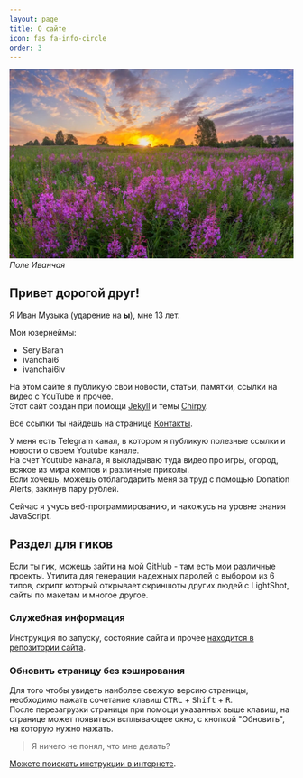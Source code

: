 ```yaml
---
layout: page
title: О сайте
icon: fas fa-info-circle
order: 3
---
```


![](/uploads/images/pole-ivanchaya.webp)
_Поле Иванчая_

## Привет дорогой друг!
Я Иван Музыка (ударение на **ы**), мне 13 лет.

Мои юзернеймы:
- SeryiBaran
- ivanchai6
- ivanchai6iv

На этом сайте я публикую свои новости, статьи, памятки, ссылки на видео с YouTube и прочее.  
Этот сайт создан при помощи [Jekyll](https://jekyllrb.com/) и темы [Chirpy](https://github.com/cotes2020/jekyll-theme-chirpy/).

Все ссылки ты найдешь на странице [Контакты](/contacts).

У меня есть Telegram канал, в котором я публикую полезные ссылки и новости о своем Youtube канале.  
На счет Youtube канала, я выкладываю туда видео про игры, огород, всякое из мира компов и различные приколы.  
Если хочешь, можешь отблагодарить меня за труд с помощью Donation Alerts, закинув пару рублей.

Сейчас я учусь веб-программированию, и нахожусь на уровне знания JavaScript.

## Раздел для гиков
Если ты гик, можешь зайти на мой GitHub - там есть мои различные проекты. Утилита для генерации надежных паролей с выбором из 6 типов, скрипт который открывает скриншоты других людей с LightShot, сайты по макетам и многое другое.

### Служебная информация
Инструкция по запуску, состояние сайта и прочее [находится в репозитории сайта](https://github.com/SeryiBaran/seryibaran.github.io/).

### Обновить страницу без кэширования
Для того чтобы увидеть наиболее свежую версию страницы, необходимо нажать сочетание клавиш <kbd>CTRL</kbd> + <kbd>Shift</kbd> + <kbd>R</kbd>.  
После перезагрузки страницы при помощи указанных выше клавиш, на странице может появиться всплывающее окно, с кнопкой "Обновить", на которую нужно нажать.

> Я ничего не понял, что мне делать?

[Можете поискать инструкции в интернете](https://yandex.ru/search/?text=как+обновить+страницу+без+кэширования).
